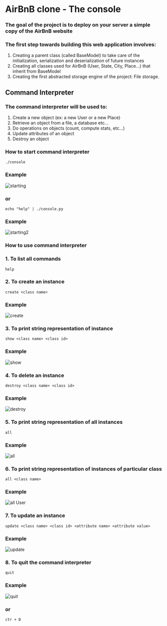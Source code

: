 # AirBnB clone - The console
### The goal of the project is to deploy on your server a simple copy of the AirBnB website
### The first step towards building this web application involves:
1. Creating a parent class (called BaseModel) to take care of the initialization, serialization and deserialization of future instances
2. Creating all classes used for AirBnB (User, State, City, Place…) that inherit from BaseModel
3. Creating the first abstracted storage engine of the project: File storage.

## Command Interpreter
### The command interpreter will be used to:
1. Create a new object (ex: a new User or a new Place)
2. Retrieve an object from a file, a database etc…
3. Do operations on objects (count, compute stats, etc…)
4. Update attributes of an object
5. Destroy an object

### How to start command interpreter
```
./console
```
### Example
![starting](https://github.com/sakachris/AirBnB_clone/assets/125475525/1d2547bb-99ab-4684-b289-a8576c7bbe06)
### or
```
echo "help" | ./console.py
```
### Example
![starting2](https://github.com/sakachris/AirBnB_clone/assets/125475525/dd961778-f6a1-45b0-84de-c9d6dc93eff6)

### How to use command interpreter
### 1. To list all commands
```
help
```
### 2. To create an instance
```
create <class name>
```
### Example
![create](https://github.com/sakachris/AirBnB_clone/assets/125475525/1ca15798-616a-4940-81c1-110db566e381)
### 3. To print string representation of instance
```
show <class name> <class id>
```
### Example
![show](https://github.com/sakachris/AirBnB_clone/assets/125475525/53807fe0-8830-4490-91b5-0d4e199122cc)
### 4. To delete an instance
```
destroy <class name> <class id>
```
### Example
![destroy](https://github.com/sakachris/AirBnB_clone/assets/125475525/b91ecb2e-19bd-4634-b842-956dbf667cd8)
### 5. To print string representation of all instances
```
all
```
### Example
![all](https://github.com/sakachris/AirBnB_clone/assets/125475525/66154486-d7c8-4812-82d4-7a6533f20160)
### 6. To print string representation of instances of particular class
```
all <class name>
```
### Example

![all User](https://github.com/sakachris/AirBnB_clone/assets/125475525/a866ca9c-5012-4d5c-895e-8ed499f56643)
### 7. To update an instance
```
update <class name> <class id> <attribute name> <attribute value>
```
### Example
![update](https://github.com/sakachris/AirBnB_clone/assets/125475525/3b58c421-0f03-4de8-b2ad-8d4c1a9032ba)
### 8. To quit the command interpreter

```
quit
```
### Example
![quit](https://github.com/sakachris/AirBnB_clone/assets/125475525/cbb51830-5dea-4895-9497-5f93555c8ef7)
### or
```
ctr + D
```
